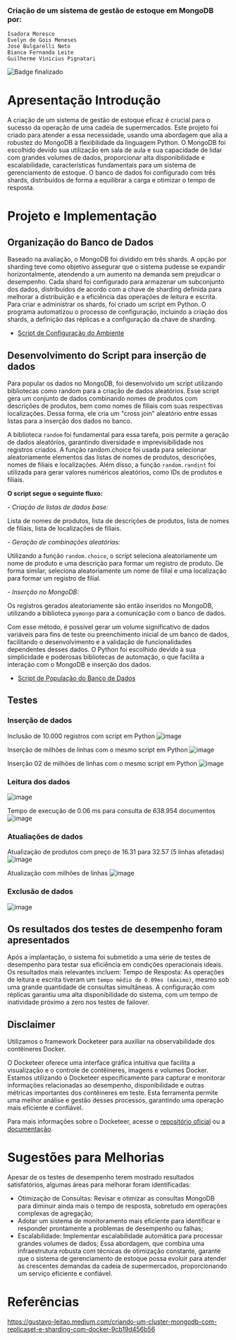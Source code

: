 ### Criação de um sistema de gestão de estoque em MongoDB por:
    Isadora Moresco
    Evelyn de Gois Meneses
    José Bulgarelli Neto
    Bianca Fernanda Leite 
    Guilherme Vinicius Pignatari

![Badge finalizado](http://img.shields.io/static/v1?label=STATUS&message=%20FINALIZADO&color=GREEN&style=for-the-badge)    

# Apresentação Introdução
  A criação de um sistema de gestão de estoque eficaz é crucial para o sucesso da operação de uma cadeia de supermercados. Este projeto foi criado para atender a essa necessidade, usando uma abordagem que alia a robustez do MongoDB à flexibilidade da linguagem Python. O MongoDB foi escolhido devido sua utilização em sala de aula e sua capacidade de lidar com grandes volumes de dados, proporcionar alta disponibilidade e escalabilidade, características fundamentais para um sistema de gerenciamento de estoque. O banco de dados foi configurado com três shards, distribuídos de forma a equilibrar a carga e otimizar o tempo de resposta.

# Projeto e Implementação

## Organização do Banco de Dados
Baseado na avaliação, o MongoDB foi dividido em três shards. A opção por sharding teve como objetivo assegurar que o sistema pudesse se expandir horizontalmente, atendendo a um aumento na demanda sem prejudicar o desempenho. Cada shard foi configurado para armazenar um subconjunto dos dados, distribuídos de acordo com a chave de sharding definida para melhorar a distribuição e a eficiência das operações de leitura e escrita.
Para criar e administrar os shards, foi criado um script em Python. O programa automatizou o processo de configuração, incluindo a criação dos shards, a definição das réplicas e a configuração da chave de sharding. 

- [Script de Configuração do Ambiente](https://github.com/isamoresco25/Trabalho_MongoDB/blob/main/PreparaAmbiente.ipynb)

## Desenvolvimento do Script para inserção de dados
Para popular os dados no MongoDB, foi desenvolvido um script utilizando bibliotecas como random para a criação de dados aleatórios. Esse script gera um conjunto de dados combinando nomes de produtos com descrições de produtos, bem como nomes de filiais com suas respectivas localizações. Dessa forma, ele cria um "cross join" aleatório entre essas listas para a inserção dos dados no banco.

A biblioteca `random` foi fundamental para essa tarefa, pois permite a geração de dados aleatórios, garantindo diversidade e imprevisibilidade nos registros criados. A função random.choice foi usada para selecionar aleatoriamente elementos das listas de nomes de produtos, descrições, nomes de filiais e localizações. Além disso, a função `random.randint` foi utilizada para gerar valores numéricos aleatórios, como IDs de produtos e filiais.

**O script segue o seguinte fluxo:**

_- Criação de listas de dados base:_

Lista de nomes de produtos, lista de descrições de produtos, lista de nomes de filiais, lista de localizações de filiais.
  
_- Geração de combinações aleatórias:_

Utilizando a função `random.choice`, o script seleciona aleatoriamente um nome de produto e uma descrição para formar um registro de produto. De forma similar, seleciona aleatoriamente um nome de filial e uma localização para formar um registro de filial.
  
_- Inserção no MongoDB:_

Os registros gerados aleatoriamente são então inseridos no MongoDB, utilizando a biblioteca `pymongo` para a comunicação com o banco de dados.
  
Com esse método, é possível gerar um volume significativo de dados variáveis para fins de teste ou preenchimento inicial de um banco de dados, facilitando o desenvolvimento e a validação de funcionalidades dependentes desses dados.
O Python foi escolhido devido à sua simplicidade e poderosas bibliotecas de automação, o que facilita a interação com o MongoDB e inserção dos dados.

- [Script de População do Banco de Dados](https://github.com/isamoresco25/Trabalho_MongoDB/blob/main/carregar_produtos.py)

## Testes

### Inserção de dados
Inclusão de 10.000 registros com script em Python
![image](https://github.com/isamoresco25/Trabalho_MongoDB/assets/33660095/fe947aa9-605d-40cb-81bb-769fdd326c01)

Inserção de milhões de linhas com o mesmo script em Python
![image](https://github.com/isamoresco25/Trabalho_MongoDB/assets/33660095/ceb7073c-f101-4bda-8b2a-82958a0f2f8e)

Inserção 02 de milhões de linhas com o mesmo script em Python
![image](https://github.com/isamoresco25/Trabalho_MongoDB/assets/33660095/0e173a57-eb83-4d10-90b2-9c07fcd6e175)

### Leitura dos dados
![image](https://github.com/isamoresco25/Trabalho_MongoDB/assets/33660095/946a7e2a-7c9f-4f0b-ae97-e9ac826987f0)

Tempo de execução de 0.06 ms para consulta de 638.954 documentos
![image](https://github.com/isamoresco25/Trabalho_MongoDB/assets/33660095/31c45973-2dc4-499b-ba2b-902916870652)

### Atualiações de dados
Atualização de produtos com preço de 16.31 para 32.57 (5 linhas afetadas)
![image](https://github.com/isamoresco25/Trabalho_MongoDB/assets/33660095/093fbf8a-455c-4934-aa6a-21fe1f09b0a0)

Atualização com milhões de linhas
![image](https://github.com/isamoresco25/Trabalho_MongoDB/assets/33660095/71631f0b-7c45-4790-97d2-8c5d4d8ba8d4)

### Exclusão de dados
![image](https://github.com/isamoresco25/Trabalho_MongoDB/assets/33660095/5280e451-e248-4a1b-abe1-4b30fb8a7e33)

## Os resultados dos testes de desempenho foram apresentados
Após a implantação, o sistema foi submetido a uma série de testes de desempenho para testar sua eficiência em condições operacionais ideais. Os resultados mais relevantes incluem:
Tempo de Resposta: As operações de leitura e escrita tiveram um `tempo médio de 0.09ms (máximo)`, mesmo sob uma grande quantidade de consultas simultâneas.
A configuração com réplicas garantiu uma alta disponibilidade do sistema, com um tempo de inatividade próximo a zero nos testes de failover.

## Disclaimer
Utilizamos o framework Docketeer para auxiliar na observabilidade dos contêineres Docker. 

O Docketeer oferece uma interface gráfica intuitiva que facilita a visualização e o controle de contêineres, imagens e volumes Docker. Estamos utilizando o Docketeer especificamente para capturar e monitorar informações relacionadas ao desempenho, disponibilidade e outras métricas importantes dos contêineres em teste. Esta ferramenta permite uma melhor análise e gestão desses processos, garantindo uma operação mais eficiente e confiável.

Para mais informações sobre o Docketeer, acesse o [repositório oficial](https://github.com/open-source-labs/Docketeer-Extension) ou a [documentação](https://docketeer.io/).

# Sugestões para Melhorias
Apesar de os testes de desempenho terem mostrado resultados satisfatórios, algumas áreas para melhorar foram identificadas:
- Otimização de Consultas: Revisar e otimizar as consultas MongoDB para diminuir ainda mais o tempo de resposta, sobretudo em operações complexas de agregação;
- Adotar um sistema de monitoramento mais eficiente para identificar e responder prontamente a problemas de desempenho ou falhas;
- Escalabilidade: Implementar escalabilidade automática para processar grandes volumes de dados;
Essa abordagem, que combina uma infraestrutura robusta com técnicas de otimização constante, garante que o sistema de gerenciamento de estoque possa evoluir para atender às crescentes demandas da cadeia de supermercados, proporcionando um serviço eficiente e confiável.

# Referências
https://gustavo-leitao.medium.com/criando-um-cluster-mongodb-com-replicaset-e-sharding-com-docker-9cb19d456b56

